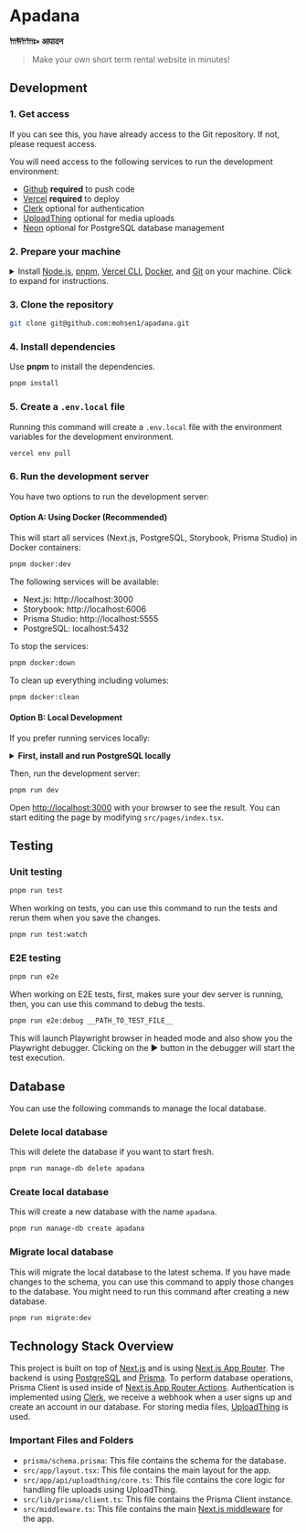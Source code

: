 # Apadana

**𐎠𐎱𐎭𐎠𐎴** **आपादन**

> Make your own short term rental website in minutes!

## Development

### 1. Get access

If you can see this, you have already access to the Git repository. If not, please request access.

You will need access to the following services to run the development environment:

- [Github](https://github.com/mohsen1/apadana) **required** to push code
- [Vercel](https://vercel.com/) **required** to deploy
- [Clerk](https://clerk.com/) optional for authentication
- [UploadThing](https://uploadthing.com/) optional for media uploads
- [Neon](https://neon.tech/) optional for PostgreSQL database management

### 2. Prepare your machine

<details>
  <summary style="cursor: pointer;">Install <a href="https://nodejs.org/en">Node.js</a>, <a href="https://pnpm.io/">pnpm</a>, <a href="https://vercel.com/docs/cli">Vercel CLI</a>, <a href="https://www.docker.com/get-started">Docker</a>, and <a href="https://git-scm.com/downloads">Git</a> on your machine. Click to expand for instructions.</summary>

<details>
<summary><b style="cursor: pointer;">on MacOS</b></summary>

1. Install [Homebrew](https://brew.sh/)
   ```bash
   /bin/bash -c "$(curl -fsSL https://raw.githubusercontent.com/Homebrew/install/HEAD/install.sh)"
   ```
2. Install [Volta](https://volta.sh/) and using it to install `node` and `pnpm`
   ```bash
   curl https://get.volta.sh | bash
   volta install node
   volta install pnpm
   ```
3. Install [Vercel CLI](https://vercel.com/docs/cli) (v3.1.0 or higher)
   ```bash
   pnpm install -g vercel
   ```
4. Install [Docker Desktop](https://www.docker.com/products/docker-desktop/)
   ```bash
   brew install --cask docker
   ```
   After installation:
   - Launch Docker Desktop from your Applications folder
   - Wait for Docker Desktop to start completely
   - Docker Compose is included with Docker Desktop for Mac
   - Verify installation by running:
   ```bash
   docker compose version
   ```
5. Install [Git](https://git-scm.com/downloads)
   ```bash
   brew install git
   ```

</details>

<details>
<summary><b style="cursor: pointer;"   >on Linux</b></summary>

1. Install [Node.js](https://nodejs.org/en) (v20.12.2 or higher)
   ```bash
   curl -fsSL https://deb.nodesource.com/setup_20.x -o nodesource_setup.sh
   sudo -E bash nodesource_setup.sh
   sudo apt-get install -y nodejs
   ```
2. Install [pnpm](https://pnpm.io/)
   ```bash
   curl -fsSL https://get.pnpm.io/install.sh | bash
   ```
3. Install [Vercel CLI](https://vercel.com/docs/cli) (v3.1.0 or higher)
   ```bash
   pnpm install -g vercel
   ```
4. Install [Docker](https://www.docker.com/get-started)
   ```bash
   sudo apt-get install -y docker
   ```
5. Install [Git](https://git-scm.com/downloads)
   ```bash
   sudo apt-get install -y git
   ```

</details>

<details>
<summary><b style="cursor: pointer;">on Windows</b></summary>

We recommend using [WSL](https://docs.microsoft.com/en-us/windows/wsl/install) to run the development environment on Windows. With WSL, you can install Ubuntu and use the same commands as the Linux section.

</details>

</details>

### 3. Clone the repository

```bash
git clone git@github.com:mohsen1/apadana.git
```

### 4. Install dependencies

Use **pnpm** to install the dependencies.

```bash
pnpm install
```

### 5. Create a `.env.local` file

Running this command will create a `.env.local` file with the environment variables for the development environment.

```bash
vercel env pull
```

### 6. Run the development server

You have two options to run the development server:

#### Option A: Using Docker (Recommended)

This will start all services (Next.js, PostgreSQL, Storybook, Prisma Studio) in Docker containers:

```bash
pnpm docker:dev
```

The following services will be available:

- Next.js: http://localhost:3000
- Storybook: http://localhost:6006
- Prisma Studio: http://localhost:5555
- PostgreSQL: localhost:5432

To stop the services:

```bash
pnpm docker:down
```

To clean up everything including volumes:

```bash
pnpm docker:clean
```

#### Option B: Local Development

If you prefer running services locally:

<details>
<summary><b style="cursor: pointer;">First, install and run PostgreSQL locally</b></summary>

```bash
# install PostgreSQL
brew install postgresql@16

# make sure path to postgresql binary is in your PATH
export PATH="/opt/homebrew/opt/postgresql@16/bin:$PATH"

# start the PostgreSQL service
brew services start postgresql@16
# create the apadana database
createdb apadana
```

</details>

Then, run the development server:

```bash
pnpm run dev
```

Open [http://localhost:3000](http://localhost:3000) with your browser to see the result. You can start editing the page by modifying `src/pages/index.tsx`.

## Testing

### Unit testing

```bash
pnpm run test
```

When working on tests, you can use this command to run the tests and rerun them when you save the changes.

```bash
pnpm run test:watch
```

### E2E testing

```bash
pnpm run e2e
```

When working on E2E tests, first, makes sure your dev server is running, then, you can use this command to debug the tests.

```bash
pnpm run e2e:debug __PATH_TO_TEST_FILE__
```

This will launch Playwright browser in headed mode and also show you the Playwright debugger. Clicking on the ▶ button in the debugger will start the test execution.

## Database

You can use the following commands to manage the local database.

### Delete local database

This will delete the database if you want to start fresh.

```bash
pnpm run manage-db delete apadana
```

### Create local database

This will create a new database with the name `apadana`.

```bash
pnpm run manage-db create apadana
```

### Migrate local database

This will migrate the local database to the latest schema. If you have made changes to the schema, you can use this command to apply those changes to the database. You might need to run this command after creating a new database.

```bash
pnpm run migrate:dev
```

## Technology Stack Overview

This project is built on top of [Next.js](https://nextjs.org/) and is using [Next.js App Router](https://nextjs.org/docs/app).
The backend is using [PostgreSQL](https://www.postgresql.org/) and [Prisma](https://www.prisma.io/). To perform database operations, Prisma Client is used inside of [Next.js App Router Actions](https://nextjs.org/docs/app/building-your-application/data-fetching/server-actions-and-mutations). Authentication is implemented using [Clerk](https://clerk.com/), we receive a webhook when a user signs up and create an account in our database. For storing media files, [UploadThing](https://uploadthing.com/) is used.

### Important Files and Folders

- `prisma/schema.prisma`: This file contains the schema for the database.
- `src/app/layout.tsx`: This file contains the main layout for the app.
- `src/app/api/uploadthing/core.ts`: This file contains the core logic for handling file uploads using UploadThing.
- `src/lib/prisma/client.ts`: This file contains the Prisma Client instance.
- `src/middleware.ts`: This file contains the main [Next.js middleware](https://nextjs.org/docs/app/building-your-application/routing/middleware) for the app.
